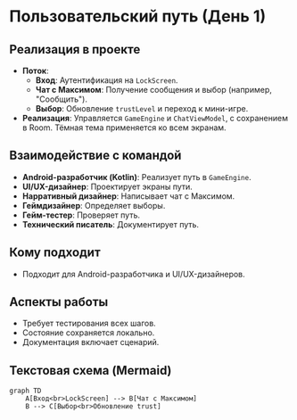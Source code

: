 # Пользовательский путь (День 1)

## Реализация в проекте
- **Поток**: 
  - **Вход**: Аутентификация на `LockScreen`.
  - **Чат с Максимом**: Получение сообщения и выбор (например, "Сообщить").
  - **Выбор**: Обновление `trustLevel` и переход к мини-игре.
- **Реализация**: Управляется `GameEngine` и `ChatViewModel`, с сохранением в Room. Тёмная тема применяется ко всем экранам.

## Взаимодействие с командой
- **Android-разработчик (Kotlin)**: Реализует путь в `GameEngine`.
- **UI/UX-дизайнер**: Проектирует экраны пути.
- **Нарративный дизайнер**: Написывает чат с Максимом.
- **Геймдизайнер**: Определяет выборы.
- **Гейм-тестер**: Проверяет путь.
- **Технический писатель**: Документирует путь.

## Кому подходит
- Подходит для Android-разработчика и UI/UX-дизайнеров.

## Аспекты работы
- Требует тестирования всех шагов.
- Состояние сохраняется локально.
- Документация включает сценарий.

## Текстовая схема (Mermaid)
```mermaid
graph TD
    A[Вход<br>LockScreen] --> B[Чат с Максимом]
    B --> C[Выбор<br>Обновление trust]
``` 